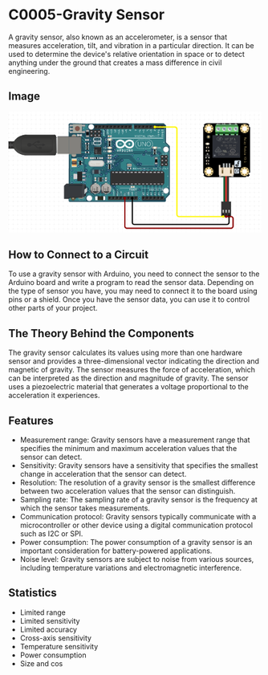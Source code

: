 # C0005-Gravity Sensor

A gravity sensor, also known as an accelerometer, is a sensor that measures acceleration, tilt, and vibration in a particular direction. It can be used to determine the device's relative orientation in space or to detect anything under the ground that creates a mass difference in civil engineering.

## Image

![IMG](IMG/IMG.png)

## How to Connect to a Circuit

To use a gravity sensor with Arduino, you need to connect the sensor to the Arduino board and write a program to read the sensor data. Depending on the type of sensor you have, you may need to connect it to the board using pins or a shield. Once you have the sensor data, you can use it to control other parts of your project.

## The Theory Behind the Components

The gravity sensor calculates its values using more than one hardware sensor and provides a three-dimensional vector indicating the direction and magnetic of gravity. The sensor measures the force of acceleration, which can be interpreted as the direction and magnitude of gravity. The sensor uses a piezoelectric material that generates a voltage proportional to the acceleration it experiences.

## Features

- Measurement range: Gravity sensors have a measurement range that specifies the minimum and maximum acceleration values that the sensor can detect.
- Sensitivity: Gravity sensors have a sensitivity that specifies the smallest change in acceleration that the sensor can detect.
- Resolution: The resolution of a gravity sensor is the smallest difference between two acceleration values that the sensor can distinguish.
- Sampling rate: The sampling rate of a gravity sensor is the frequency at which the sensor takes measurements.
- Communication protocol: Gravity sensors typically communicate with a microcontroller or other device using a digital communication protocol such as I2C or SPI.
- Power consumption: The power consumption of a gravity sensor is an important consideration for battery-powered applications.
- Noise level: Gravity sensors are subject to noise from various sources, including temperature variations and electromagnetic interference.

## Statistics

- Limited range
- Limited sensitivity
- Limited accuracy
- Cross-axis sensitivity
- Temperature sensitivity
- Power consumption
- Size and cos
